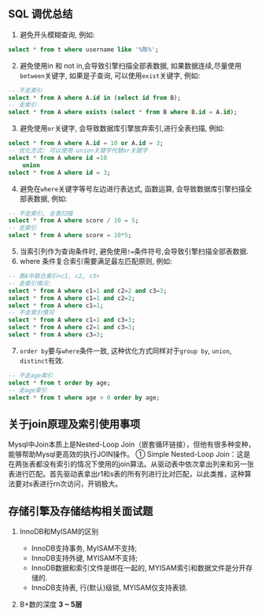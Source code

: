## SQL 调优总结
1. 避免开头模糊查询, 例如:
```sql
select * from t where username like '%陈%';
```
2. 避免使用in 和 not in,会导致引擎扫描全部表数据, 如果数据连续,尽量使用 `between`关键字, 如果是子查询, 可以使用`exist`关键字, 例如:
```SQL
-- 不走索引
select * from A where A.id in (select id from B);
-- 走索引
select * from A where exists (select * from B where B.id = A.id);
```
3. 避免使用`or`关键字, 会导致数据库引擎放弃索引,进行全表扫描, 例如:
```sql
select * from A where A.id = 10 or A.id = 3;
-- 优化方式: 可以使用 union关键字代替or关键字
select * from A where id =10
    union
select * from A where id = 3;
```
4. 避免在`where`关键字等号左边进行表达式, 函数运算, 会导致数据库引擎扫描全部表数据, 例如:
```sql
-- 不走索引, 全表扫描
select * from A where score / 10 = 5;
-- 走索引
select * from A where score = 10*5;
```
5. 当索引列作为查询条件时, 避免使用`!=`条件符号,会导致引擎扫描全部表数据.
6. where 条件复合索引需要满足最左匹配原则, 例如:
```SQL
-- 表A中联合索引<c1, c2, c3>
-- 走索引情况:
select * from A where c1=1 and c2=2 and c3=3;
select * from A where c1=1 and c2=2;
select * from A where c1=1;
-- 不走索引情况
select * from A where c1=1 and c3=3;
select * from A where c2=1 and c3=3;
select * from A where c3=3;
```
7. `order by`要与`where`条件一致, 这种优化方式同样对于`group by`, `union`, `distinct`有效.
```SQL
-- 不走age索引
select * from t order by age;
-- 走age索引
select * from t where age > 0 order by age;
```

## 关于join原理及索引使用事项
Mysql中Join本质上是Nested-Loop Join（嵌套循环链接），但他有很多种变种，能够帮助Mysql更高效的执行JOIN操作。
① Simple Nested-Loop Join：这是在两张表都没有索引的情况下使用的join算法。从驱动表中依次拿出列来和另一张表进行匹配。首先驱动表拿出r1和s表的所有列进行比对匹配，以此类推，这种算法要对s表进行rn次访问，开销极大。

## 存储引擎及存储结构相关面试题

1. InnoDB和MyISAM的区别
    * InnoDB支持事务, MyISAM不支持;
    * InnoDB支持外键, MYISAM不支持;
    * InnoDB数据和索引文件是绑在一起的, MYISAM索引和数据文件是分开存储的.
    * InnoDB支持表, 行(默认)级锁, MYISAM仅支持表锁.

2. B+数的深度
 **3 ~ 5层**
